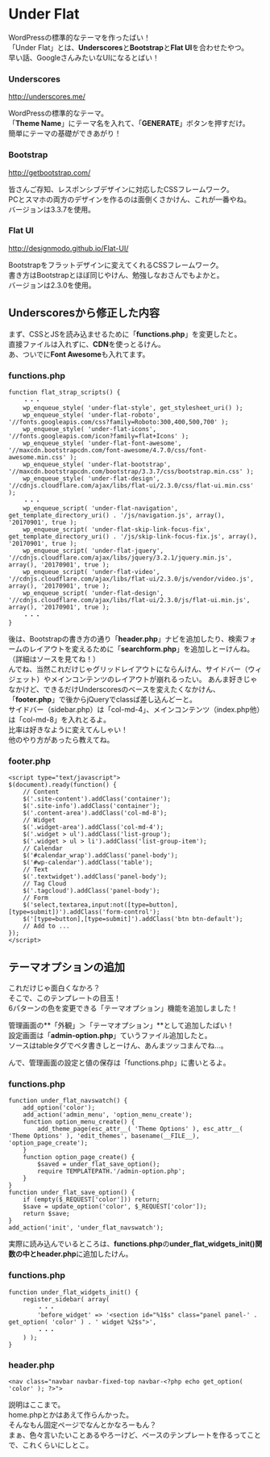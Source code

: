 # Under Flat

WordPressの標準的なテーマを作ったばい！  
「Under Flat」とは、**Underscores**と**Bootstrap**と**Flat UI**を合わせたやつ。  
早い話、GoogleさんみたいなUIになるとばい！

### Underscores
<http://underscores.me/>

WordPressの標準的なテーマ。  
「**Theme Name**」にテーマ名を入れて、「**GENERATE**」ボタンを押すだけ。  
簡単にテーマの基礎ができあがり！  

### Bootstrap
<http://getbootstrap.com/>

皆さんご存知、レスポンシブデザインに対応したCSSフレームワーク。  
PCとスマホの両方のデザインを作るのは面倒くさかけん、これが一番やね。  
バージョンは3.3.7を使用。  

### Flat UI
<http://designmodo.github.io/Flat-UI/>

Bootstrapをフラットデザインに変えてくれるCSSフレームワーク。  
書き方はBootstrapとほぼ同じやけん、勉強しなおさんでもよかと。  
バージョンは2.3.0を使用。    

## Underscoresから修正した内容

まず、CSSとJSを読み込ませるために「**functions.php**」を変更したと。  
直接ファイルは入れずに、**CDN**を使っとるけん。  
あ、ついでに**Font Awesome**も入れてます。  

### functions.php
    function flat_strap_scripts() {
        ・・・
        wp_enqueue_style( 'under-flat-style', get_stylesheet_uri() );
        wp_enqueue_style( 'under-flat-roboto', '//fonts.googleapis.com/css?family=Roboto:300,400,500,700' );
        wp_enqueue_style( 'under-flat-icons', '//fonts.googleapis.com/icon?family=flat+Icons' );
        wp_enqueue_style( 'under-flat-font-awesome', '//maxcdn.bootstrapcdn.com/font-awesome/4.7.0/css/font-awesome.min.css' );
        wp_enqueue_style( 'under-flat-bootstrap', '//maxcdn.bootstrapcdn.com/bootstrap/3.3.7/css/bootstrap.min.css' );
        wp_enqueue_style( 'under-flat-design', '//cdnjs.cloudflare.com/ajax/libs/flat-ui/2.3.0/css/flat-ui.min.css' );
        ・・・
        wp_enqueue_script( 'under-flat-navigation', get_template_directory_uri() . '/js/navigation.js', array(), '20170901', true );
        wp_enqueue_script( 'under-flat-skip-link-focus-fix', get_template_directory_uri() . '/js/skip-link-focus-fix.js', array(), '20170901', true );
        wp_enqueue_script( 'under-flat-jquery', '//cdnjs.cloudflare.com/ajax/libs/jquery/3.2.1/jquery.min.js', array(), '20170901', true );
        wp_enqueue_script( 'under-flat-video', '//cdnjs.cloudflare.com/ajax/libs/flat-ui/2.3.0/js/vendor/video.js', array(), '20170901', true );
        wp_enqueue_script( 'under-flat-design', '//cdnjs.cloudflare.com/ajax/libs/flat-ui/2.3.0/js/flat-ui.min.js', array(), '20170901', true );
        ・・・
    }

後は、Bootstrapの書き方の通り「**header.php**」ナビを追加したり、検索フォームのレイアウトを変えるために「**searchform.php**」を追加しとーけんね。（詳細はソースを見てね！）  
んでね、当然これだけじゃグリッドレイアウトにならんけん、サイドバー（ウィジェット）やメインコンテンツのレイアウトが崩れるったい。 
あんま好きじゃなかけど、できるだけUnderscoresのベースを変えたくなかけん、「**footer.php**」で後からjQueryでclassば差し込んどーと。  
サイドバー（sidebar.php）は「col-md-4」、メインコンテンツ（index.php他）は「col-md-8」を入れとるよ。  
比率は好きなように変えてんしゃい！  
他のやり方があったら教えてね。  

### footer.php
    <script type="text/javascript">
    $(document).ready(function() {
        // Content
        $('.site-content').addClass('container');
        $('.site-info').addClass('container');
        $('.content-area').addClass('col-md-8');
    	// Widget
        $('.widget-area').addClass('col-md-4');
        $('.widget > ul').addClass('list-group');
        $('.widget > ul > li').addClass('list-group-item');
        // Calendar
        $('#calendar_wrap').addClass('panel-body');
        $('#wp-calendar').addClass('table');
        // Text
        $('.textwidget').addClass('panel-body');
        // Tag Cloud
        $('.tagcloud').addClass('panel-body');
        // Form
        $('select,textarea,input:not([type=button],[type=submit])').addClass('form-control');
        $('[type=button],[type=submit]').addClass('btn btn-default');
        // Add to ...
    });
    </script>

## テーマオプションの追加

これだけじゃ面白くなかろ？  
そこで、このテンプレートの目玉！  
6パターンの色を変更できる「テーマオプション」機能を追加しました！  

管理画面の**「外観」＞「テーマオプション」**として追加したばい！  
設定画面は「**admin-option.php**」ていうファイル追加したと。  
ソースはtableタグでベタ書きしとーけん、あんまツッコまんでね...。  

んで、管理画面の設定と値の保存は「functions.php」に書いとるよ。  

### functions.php
    function under_flat_navswatch() {
        add_option('color');
        add_action('admin_menu', 'option_menu_create');
        function option_menu_create() {
            add_theme_page(esc_attr__( 'Theme Options' ), esc_attr__( 'Theme Options' ), 'edit_themes', basename(__FILE__), 'option_page_create');
        }
        function option_page_create() {
            $saved = under_flat_save_option();
            require TEMPLATEPATH.'/admin-option.php';
        }
    }
    function under_flat_save_option() {
        if (empty($_REQUEST['color'])) return;
        $save = update_option('color', $_REQUEST['color']);
        return $save;
    }
    add_action('init', 'under_flat_navswatch');

実際に読み込んでいるところは、**functions.php**の**under_flat_widgets_init()**関数の中と**header.php**に追加したけん。  

### functions.php
    function under_flat_widgets_init() {
        register_sidebar( array(
            ・・・
            'before_widget' => '<section id="%1$s" class="panel panel-' . get_option( 'color' ) . ' widget %2$s">',
            ・・・
        ) );
    }
    
### header.php
	<nav class="navbar navbar-fixed-top navbar-<?php echo get_option( 'color' ); ?>">

説明はここまで。  
home.phpとかはあえて作らんかった。  
そんなもん固定ページでなんとかなろーもん？  
まぁ、色々言いたいことあるやろーけど、ベースのテンプレートを作るってことで、これくらいにしとこ。  

